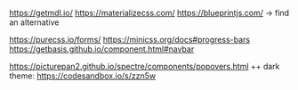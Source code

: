 https://getmdl.io/
https://materializecss.com/
https://blueprintjs.com/ -> find an alternative

https://purecss.io/forms/
https://minicss.org/docs#progress-bars
https://getbasis.github.io/component.html#navbar

https://picturepan2.github.io/spectre/components/popovers.html ++
dark theme: https://codesandbox.io/s/zzn5w
